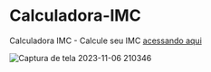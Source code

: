 # Calculadora-IMC
 Calculadora IMC - Calcule seu IMC [acessando aqui](https://jefersonssant.github.io/Calculadora-IMC/)

 
![Captura de tela 2023-11-06 210346](https://github.com/jefersonssant/Calculadora-IMC/assets/133176621/cd6e7804-a52e-4403-8159-1e5324924668)
